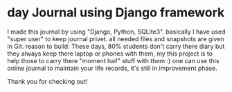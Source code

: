 # day Journal using Django framework

I made this journal by using "Django, Python, SQLite3". basically I have used "super user" to keep journal privet.
all needed files and snapshots are given in Git. 
reason to build:
    These days, 80% students don't carry there diary but they always keep there laptop or phones with them,
    my this project is to help those to carry there "moment hai!" stuff with them :) 
    one can use this online journal to maintain your life records,
    it's still in improvement phase. 

Thank you for checking out!
